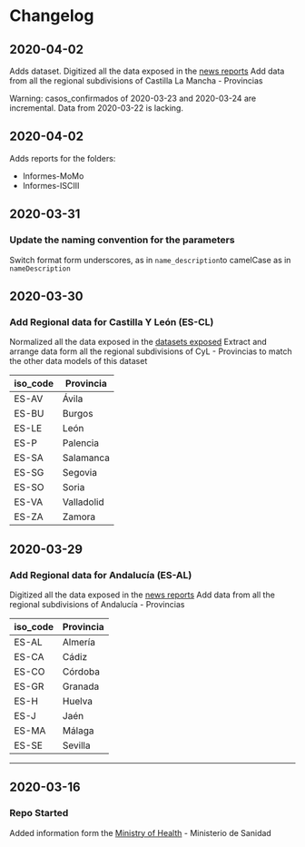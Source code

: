 # Changelog

## 2020-04-02
Adds dataset.
Digitized all the data exposed in the [news reports](https://www.juntadeandalucia.es/organismos/saludyfamilias/areas/salud-vida/paginas/coronavirus-comunicados-anteriores.html)
Add data from all the regional subdivisions of Castilla La Mancha - Provincias

Warning: casos_confirmados of 2020-03-23 and 2020-03-24 are incremental. Data from 2020-03-22 is lacking.

## 2020-04-02

Adds reports for the folders:

* Informes-MoMo
* Informes-ISCIII

## 2020-03-31

### Update the naming convention for the parameters
Switch format form underscores, as in `name_description`to camelCase as in `nameDescription`

## 2020-03-30

### Add Regional data for Castilla Y León (ES-CL)

Normalized all the data exposed in the [datasets exposed](https://analisis.datosabiertos.jcyl.es/pages/coronavirus/situacin-actual#descarga-de-datasets)
Extract and arrange data form all the regional subdivisions of CyL - Provincias to match the other data models of this dataset

| iso_code | Provincia  |
| -------- | ---------- |
| ES-AV    | Ávila      |
| ES-BU    | Burgos     |
| ES-LE    | León       |
| ES-P     | Palencia   |
| ES-SA    | Salamanca  |
| ES-SG    | Segovia    |
| ES-SO    | Soria      |
| ES-VA    | Valladolid |
| ES-ZA    | Zamora     |


## 2020-03-29

### Add Regional data for Andalucía (ES-AL)

Digitized all the data exposed in the [news reports](https://www.juntadeandalucia.es/organismos/saludyfamilias/areas/salud-vida/paginas/coronavirus-comunicados-anteriores.html)
Add data from all the regional subdivisions of Andalucía - Provincias

| iso_code | Provincia |
| -------- | --------- |
| ES-AL    | Almería   |
| ES-CA    | Cádiz     |
| ES-CO    | Córdoba   |
| ES-GR    | Granada   |
| ES-H     | Huelva    |
| ES-J     | Jaén      |
| ES-MA    | Málaga    |
| ES-SE    | Sevilla   |
----

## 2020-03-16

### Repo Started

Added information form the [Ministry of Health](https://www.mscbs.gob.es/profesionales/saludPublica/ccayes/alertasActual/nCov-China/situacionActual.htm) - Ministerio de Sanidad